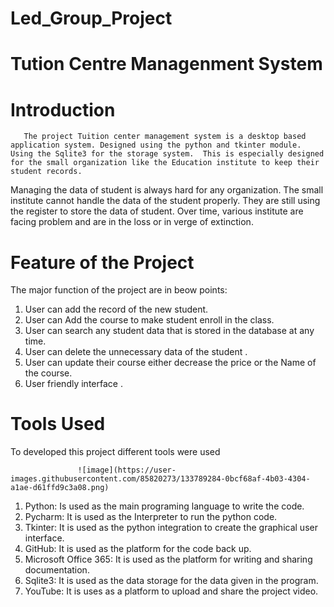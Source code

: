 # Led_Group_Project
                                                      
                                                      
#                                                             Tution Centre Managenment System 
#    Introduction
       The project Tuition center management system is a desktop based application system. Designed using the python and tkinter module. Using the Sqlite3 for the storage system.  This is especially designed for the small organization like the Education institute to keep their student records.

Managing the data of student is always hard for any organization. The small institute cannot handle the data of the student properly. They are still using the register to store the data of student.  Over time, various institute are facing problem and are in the loss or in verge of extinction.


#       Feature of the Project
 The major function of the project are in beow points:
 1. User can add the record of the new student.
 2. User can Add the course to make student enroll in the class.
 3. User can search any student data that is stored in the database at any time.
 4. User can delete the unnecessary data of the student .
 5. User can update their course either decrease the price or the Name of the course.
 6. User friendly interface .
 
 
 #  Tools Used 
   To developed this project different tools were used 
   
                   ![image](https://user-images.githubusercontent.com/85820273/133789284-0bcf68af-4b03-4304-a1ae-d61ffd9c3a08.png)
 
1.	Python: Is used as the main programing language to write the code.
2.	Pycharm: It is used as the Interpreter to run the python code.
3.	Tkinter: It is used as the python integration to create the graphical user interface.
4.	GitHub: It is used as the platform for the code back up.
5.	Microsoft Office 365: It is used as the platform for writing and sharing documentation.
6.	Sqlite3: It is used as the data storage for the data given in the program.
7.	YouTube: It is uses as a platform to upload and share the project video.

